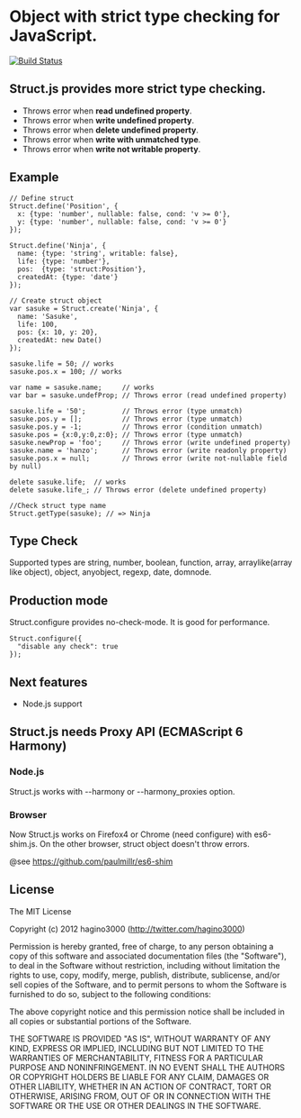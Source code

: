 # Object with strict type checking for JavaScript.

[![Build Status](https://travis-ci.org/hagino3000/Struct.js.png?branch=master)](https://travis-ci.org/hagino3000/Struct.js)

## Struct.js provides more strict type checking.

* Throws error when **read undefined property**.
* Throws error when **write undefined property**.
* Throws error when **delete undefined property**.
* Throws error when **write with unmatched type**.
* Throws error when **write not writable property**.

## Example

    // Define struct
    Struct.define('Position', {
      x: {type: 'number', nullable: false, cond: 'v >= 0'}, 
      y: {type: 'number', nullable: false, cond: 'v >= 0'}
    });

    Struct.define('Ninja', {
      name: {type: 'string', writable: false}, 
      life: {type: 'number'},
      pos:  {type: 'struct:Position'},
      createdAt: {type: 'date'}
    });

    // Create struct object
    var sasuke = Struct.create('Ninja', {
      name: 'Sasuke',
      life: 100,
      pos: {x: 10, y: 20},
      createdAt: new Date()
    });

    sasuke.life = 50; // works
    sasuke.pos.x = 100; // works

    var name = sasuke.name;     // works
    var bar = sasuke.undefProp; // Throws error (read undefined property)

    sasuke.life = '50';         // Throws error (type unmatch)
    sasuke.pos.y = [];          // Throws error (type unmatch)
    sasuke.pos.y = -1;          // Throws error (condition unmatch)
    sasuke.pos = {x:0,y:0,z:0}; // Throws error (type unmatch)
    sasuke.newProp = 'foo';     // Throws error (write undefined property)
    sasuke.name = 'hanzo';      // Throws error (write readonly property)
    sasuke.pos.x = null;        // Throws error (write not-nullable field by null)

    delete sasuke.life;  // works
    delete sasuke.life_; // Throws error (delete undefined property)

    //Check struct type name
    Struct.getType(sasuke); // => Ninja

## Type Check

Supported types are string, number, boolean, function, array, arraylike(array like object), object, anyobject, regexp, date, domnode.

## Production mode

Struct.configure provides no-check-mode. It is good for performance.

    Struct.configure({
      "disable any check": true
    });
    
## Next features

* Node.js support

## Struct.js needs Proxy API (ECMAScript 6 Harmony)

### Node.js

Struct.js works with --harmony or --harmony_proxies option.

### Browser

Now Struct.js works on Firefox4 or Chrome (need configure) with es6-shim.js.
On the other browser, struct object doesn't throw errors.


@see https://github.com/paulmillr/es6-shim

## License

The MIT License

Copyright (c) 2012 hagino3000 (http://twitter.com/hagino3000)

Permission is hereby granted, free of charge, to any person obtaining a copy of this software and associated documentation files (the "Software"), to deal in the Software without restriction, including without limitation the rights to use, copy, modify, merge, publish, distribute, sublicense, and/or sell copies of the Software, and to permit persons to whom the Software is furnished to do so, subject to the following conditions:

The above copyright notice and this permission notice shall be included in all copies or substantial portions of the Software.

THE SOFTWARE IS PROVIDED "AS IS", WITHOUT WARRANTY OF ANY KIND, EXPRESS OR IMPLIED, INCLUDING BUT NOT LIMITED TO THE WARRANTIES OF MERCHANTABILITY, FITNESS FOR A PARTICULAR PURPOSE AND NONINFRINGEMENT. IN NO EVENT SHALL THE AUTHORS OR COPYRIGHT HOLDERS BE LIABLE FOR ANY CLAIM, DAMAGES OR OTHER LIABILITY, WHETHER IN AN ACTION OF CONTRACT, TORT OR OTHERWISE, ARISING FROM, OUT OF OR IN CONNECTION WITH THE SOFTWARE OR THE USE OR OTHER DEALINGS IN THE SOFTWARE.

